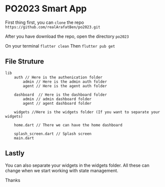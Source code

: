 # PO2023 Smart App 

First thing first, you can `clone` the repo `https://github.com/realArafatBen/po2023.git`  

After you have download the repo, open the directory `po2023` 

On your terminal `flutter clean` 
Then `flutter pub get` 

## File Struture
```
lib
    auth // Here is the authenication folder 
        admin // Here is the admin auth folder 
        agent // Here is the agent auth folder 

    dashboard  // Here is the dashboard folder
        admin // admin dashboard folder 
        agent // agent dashboard folder 

    widgets //Here is the widgets folder (If you want to separate your widgets)

    home.dart // There we can have the home dashboard

    splash_screen.dart // Splash screen
    main.dart 
```

## Lastly 
You can also separate your widgets in the widgets folder. All these can change when we start working with state management. 

Thanks 